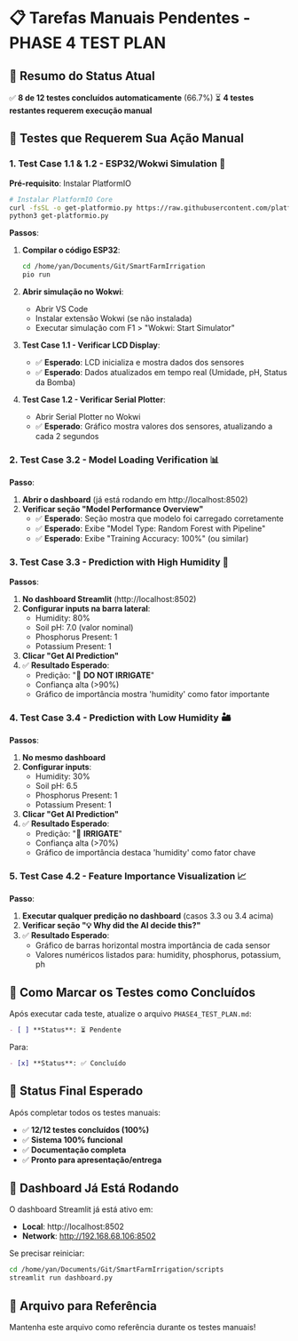 # 📋 Tarefas Manuais Pendentes - PHASE 4 TEST PLAN

## 🎯 Resumo do Status Atual
✅ **8 de 12 testes concluídos automaticamente** (66.7%)
⏳ **4 testes restantes requerem execução manual**

## 🔧 Testes que Requerem Sua Ação Manual

### 1. Test Case 1.1 & 1.2 - ESP32/Wokwi Simulation 🤖

**Pré-requisito**: Instalar PlatformIO
```bash
# Instalar PlatformIO Core
curl -fsSL -o get-platformio.py https://raw.githubusercontent.com/platformio/platformio-core-installer/master/get-platformio.py
python3 get-platformio.py
```

**Passos**:
1. **Compilar o código ESP32**:
   ```bash
   cd /home/yan/Documents/Git/SmartFarmIrrigation
   pio run
   ```

2. **Abrir simulação no Wokwi**:
   - Abrir VS Code
   - Instalar extensão Wokwi (se não instalada)
   - Executar simulação com F1 > "Wokwi: Start Simulator"

3. **Test Case 1.1 - Verificar LCD Display**:
   - ✅ **Esperado**: LCD inicializa e mostra dados dos sensores
   - ✅ **Esperado**: Dados atualizados em tempo real (Umidade, pH, Status da Bomba)

4. **Test Case 1.2 - Verificar Serial Plotter**:
   - Abrir Serial Plotter no Wokwi
   - ✅ **Esperado**: Gráfico mostra valores dos sensores, atualizando a cada 2 segundos

### 2. Test Case 3.2 - Model Loading Verification 📊

**Passo**:
1. **Abrir o dashboard** (já está rodando em http://localhost:8502)
2. **Verificar seção "Model Performance Overview"**
   - ✅ **Esperado**: Seção mostra que modelo foi carregado corretamente
   - ✅ **Esperado**: Exibe "Model Type: Random Forest with Pipeline"
   - ✅ **Esperado**: Exibe "Training Accuracy: 100%" (ou similar)

### 3. Test Case 3.3 - Prediction with High Humidity 🌊

**Passos**:
1. **No dashboard Streamlit** (http://localhost:8502)
2. **Configurar inputs na barra lateral**:
   - Humidity: 80%
   - Soil pH: 7.0 (valor nominal)
   - Phosphorus Present: 1
   - Potassium Present: 1
3. **Clicar "Get AI Prediction"**
4. ✅ **Resultado Esperado**: 
   - Predição: "🚫 **DO NOT IRRIGATE**"
   - Confiança alta (>90%)
   - Gráfico de importância mostra 'humidity' como fator importante

### 4. Test Case 3.4 - Prediction with Low Humidity 🏜️

**Passos**:
1. **No mesmo dashboard**
2. **Configurar inputs**:
   - Humidity: 30%
   - Soil pH: 6.5
   - Phosphorus Present: 1
   - Potassium Present: 1
3. **Clicar "Get AI Prediction"**
4. ✅ **Resultado Esperado**:
   - Predição: "🚿 **IRRIGATE**"
   - Confiança alta (>70%)
   - Gráfico de importância destaca 'humidity' como fator chave

### 5. Test Case 4.2 - Feature Importance Visualization 📈

**Passo**:
1. **Executar qualquer predição no dashboard** (casos 3.3 ou 3.4 acima)
2. **Verificar seção "💡 Why did the AI decide this?"**
3. ✅ **Resultado Esperado**:
   - Gráfico de barras horizontal mostra importância de cada sensor
   - Valores numéricos listados para: humidity, phosphorus, potassium, ph

## 🎯 Como Marcar os Testes como Concluídos

Após executar cada teste, atualize o arquivo `PHASE4_TEST_PLAN.md`:

```markdown
- [ ] **Status**: ⏳ Pendente
```

Para:

```markdown
- [x] **Status**: ✅ Concluído
```

## 🚀 Status Final Esperado

Após completar todos os testes manuais:
- ✅ **12/12 testes concluídos (100%)**
- ✅ **Sistema 100% funcional**
- ✅ **Documentação completa**
- ✅ **Pronto para apresentação/entrega**

## 🔄 Dashboard Já Está Rodando

O dashboard Streamlit já está ativo em:
- **Local**: http://localhost:8502
- **Network**: http://192.168.68.106:8502

Se precisar reiniciar:
```bash
cd /home/yan/Documents/Git/SmartFarmIrrigation/scripts
streamlit run dashboard.py
```

## 📝 Arquivo para Referência

Mantenha este arquivo como referência durante os testes manuais!
